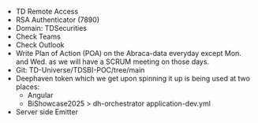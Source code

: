 - TD Remote Access
- RSA Authenticator (7890)
- Domain: TDSecurities
- Check Teams
- Check Outlook
- Write Plan of Action (POA) on the Abraca-data everyday except Mon. and Wed. as we will have a SCRUM meeting on those days.
- Git: TD-Universe/TDSBI-POC/tree/main
- Deephaven token which we get upon spinning it up is being used at two places:
	- Angular
	- BiShowcase2025 > dh-orchestrator application-dev.yml
- Server side Emitter
